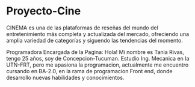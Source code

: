 # Proyecto-Cine
CINEMA  es una de las plataformas de reseñas del mundo del entretenimiento más completa y actualizada del mercado, ofreciendo una amplia variedad de categorías y siguendo las tendencias del momento. 

Programadora Encargada de la Pagina:
Hola! Mi nombre es Tania Rivas, tengo 25 años, soy de Concepcion-Tucuman. Estudio Ing. Mecanica en la UTN-FRT, pero me apasiona la programacion, actualmente me encuentro cursando en BA-2.0, en la rama de programacion Front end, donde desarrollo nuevas habilidades y conocimientos.
